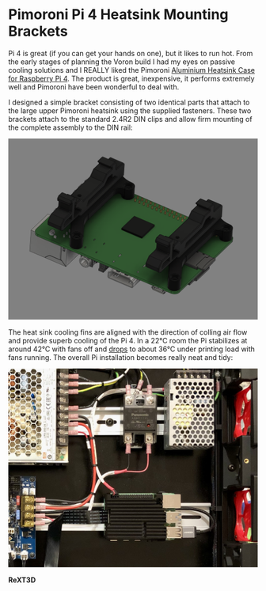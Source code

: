 # Pimoroni Pi 4 Heatsink Mounting Brackets
Pi 4 is great (if you can get your hands on one), but it likes to run hot.  From the early stages of planning the Voron build I had my eyes on passive cooling solutions and I REALLY liked the Pimoroni [Aluminium Heatsink Case for Raspberry Pi 4](https://shop.pimoroni.com/products/aluminium-heatsink-case-for-raspberry-pi-4?variant=29430673178707).  The product is great, inexpensive, it performs extremely well and Pimoroni have been wonderful to deal with.

I designed a simple bracket consisting of two identical parts that attach to the large upper Pimoroni heatsink using the supplied fasteners.  These two brackets attach to the standard 2.4R2 DIN clips and allow firm mounting of the complete assembly to the DIN rail:

![CAD](./images/pimoroni_pi_4_heatsink_brackets_v7.png)

The heat sink cooling fins are aligned with the direction of colling air flow and provide superb cooling of the Pi 4.  In a 22°C room the Pi stabilizes at around 42°C with fans off and <u>drops</u> to about 36°C under printing load with fans running.  The overall Pi installation becomes really neat and tidy:

![installation](./images/pimoroni_pi_4_heatsink_brackets_installation.jpg)

**ReXT3D**
